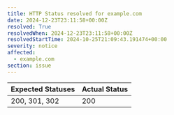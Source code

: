 ```yaml
---
title: HTTP Status resolved for example.com
date: 2024-12-23T23:11:58+00:00Z
resolved: True
resolvedWhen: 2024-12-23T23:11:58+00:00Z
resolvedStartTime: 2024-10-25T21:09:43.191474+00:00
severity: notice
affected:
  - example.com
section: issue
---
```


| Expected Statuses | Actual Status  |
|-------------------|----------------|
| 200, 301, 302 | 200 |
